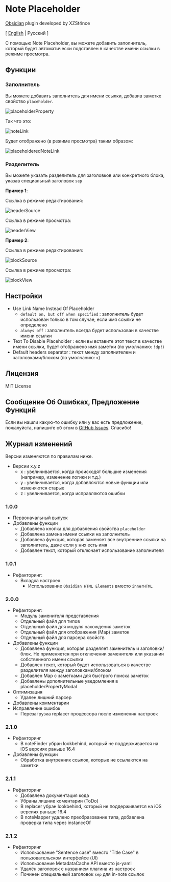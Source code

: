 # Note Placeholder

[Obsidian](https://obsidian.md) plugin developed by XZSt4nce

[ [English](https://github.com/XZSt4nce/obsidian-note-placeholder/blob/main/README.md) | Русский ]

С помощью Note Placeholder, вы можете добавить заполнитель, который будет автоматически подставлен в качестве имени ссылки в режиме просмотра.

## Функции

### Заполнитель

Вы можете добавить заполнитель для имени ссылки, добавив заметке свойство `placeholder`.

![placeholderProperty](https://github.com/XZSt4nce/obsidian-note-placeholder/blob/main/images/placeholderProperty.png)

Так что это:

![noteLink](https://github.com/XZSt4nce/obsidian-note-placeholder/blob/main/images/noteLink.png)

Будет отображено (в режиме просмотра) таким образом:

![placeholderedNoteLink](https://github.com/XZSt4nce/obsidian-note-placeholder/blob/main/images/placeholderedNoteLink.png)

### Разделитель

Вы можете указать разделитель для заголовков или конкретного блока, указав специальный заголовок `sep`

**Пример 1**:

Ссылка в режиме редактирования:

![headerSource](https://github.com/XZSt4nce/obsidian-note-placeholder/blob/main/images/headerSource.png)

Ссылка в режиме просмотра:

![headerView](https://github.com/XZSt4nce/obsidian-note-placeholder/blob/main/images/headerView.png)

**Пример 2**:

Ссылка в режиме редактирования:

![blockSource](https://github.com/XZSt4nce/obsidian-note-placeholder/blob/main/images/blockSource.png)

Ссылка в режиме просмотра:

![blockView](https://github.com/XZSt4nce/obsidian-note-placeholder/blob/main/images/blockView.png)

## Настройки

- Use Link Name Instead Of Placeholder
  - `default on, but off when specified` : заполнитель будет использован только в том случае, если имя ссылки не определено
  - `always off` : заполнитель всегда будет использован в качестве имени ссылки
- Text To Disable Placeholder : если вы вставите этот текст в качестве имени ссылки, будет отображено имя заметки (по умолчанию: `!dp!`)
- Default headers separator : текст между заполнителем и заголовками/блоком (по умолчанию: ` > `)

## Лицензия

MIT License

## Сообщение Об Ошибках, Предложение Функций

Если вы нашли какую-то ошибку или у вас есть предложение, пожалуйста, напишите об этом в [GitHub Issues](https://github.com/XZSt4nce/note-placeholder/issues). Спасибо!

## Журнал изменений

Версии изменяются по правилам ниже.

- Версии x.y.z
  - x : увеличивается, когда происходят большие изменения (например, изменение логики и т.д.)
  - y : увеличивается, когда добавляются новые функции или изменяются старые
  - z : увеличивается, когда исправляются ошибки

### 1.0.0

- Первоначальный выпуск
- Добавлены функции
  - Добавлена кнопка для добавления свойства `placeholder`
  - Добавлена замена имени ссылки на заполнитель
  - Добавлена функция, которая заменяет все внутренние ссылки на заполнитель, даже если у них есть имя
  - Добавлен текст, который отключает использование заполнителя

### 1.0.1

- Рефакторинг:
  - Вкладка настроек
    - Использование `Obsidian HTML Elements` вместо `innerHTML`

### 2.0.0

- Рефакторинг:
  - Модуль заменителя представления
  - Отдельный файл для типов
  - Отдельный файл для модуля нахождения заметок
  - Отдельный файл для отображения (Map) заметок
  - Отдельный файл для парсера свойств
- Добавлены функции
  - Добавлена функция, которая разделяет заменитель и заголовки/блок. Не применяется при отключении заменителя или указании собственного имени ссылки
  - Добавлен текст, который будет использоваться в качестве разделителя между заголовками/блоком
  - Добавлен Map с заметками для быстрого поиска заметок
  - Добавлены дополнительные уведомления в placeholderPropertyModal
- Оптимизация
  - Удален лишний парсер
- Добавлены комментарии
- Исправление ошибок
  - Перезагрузка replacer процессора после изменения настроек

### 2.1.0

- Рефакторинг
  - В noteFinder убран lookbehind, который не поддерживается на iOS версиях раньше 16.4
- Добавлены функции
  - Обработка внутренних ссылок, которые не ссылаются на заметки

### 2.1.1

- Рефакторинг
  - Добавлена документация кода
  - Убраны лишние коментарии (ToDo)
  - В replacer убран lookbehind, который не поддерживается на iOS версиях раньше 16.4
  - В noteMapper удалено преобразование типа, добавлена проверка типа через instanceOf

### 2.1.2

- Рефакторинг
  - Использование "Sentence case" вместо "Title Case" в пользовательском интерфейсе (UI)
  - Использование MetadataCache API вместо js-yaml
  - Удалён заголовок с названием плагина из настроек
  - Починен специальный заголовок `sep` для in-note ссылок
